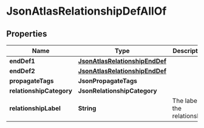 

# JsonAtlasRelationshipDefAllOf

## Properties

Name | Type | Description | Notes
------------ | ------------- | ------------- | -------------
**endDef1** | [**JsonAtlasRelationshipEndDef**](JsonAtlasRelationshipEndDef.md) |  |  [optional]
**endDef2** | [**JsonAtlasRelationshipEndDef**](JsonAtlasRelationshipEndDef.md) |  |  [optional]
**propagateTags** | **JsonPropagateTags** |  |  [optional]
**relationshipCategory** | **JsonRelationshipCategory** |  |  [optional]
**relationshipLabel** | **String** | The label of the relationship. |  [optional]



